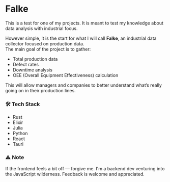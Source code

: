 # Falke

This is a test for one of my projects. It is meant to test my knowledge about data analysis with industrial focus.

However simple, it is the start for what I will call **Falke**, an industrial data collector focused on production data.  
The main goal of the project is to gather:

- Total production data
- Defect rates
- Downtime analysis
- OEE (Overall Equipment Effectiveness) calculation

This will allow managers and companies to better understand what’s really going on in their production lines.

### 🛠️ Tech Stack

- Rust
- Elixir
- Julia
- Python
- React
- Tauri

### ⚠️ Note

If the frontend feels a bit off — forgive me. I'm a backend dev venturing into the JavaScript wilderness. Feedback is welcome and appreciated.
